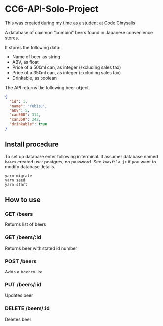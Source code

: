 # CC6-API-Solo-Project
This was created during my time as a student at Code Chrysalis

A database of common “combini” beers found in Japanese convenience stores.

It stores the following data:

* Name of beer, as string
* ABV, as float
* Price of a 500ml can, as integer (excluding sales tax)
* Price of a 350ml can, as integer (excluding sales tax)
* Drinkable, as boolean

The API returns the following beer object.
```json
{
  "id": 1,
  "name": "Yebisu",
  "abv": 5,
  "can500": 314,
  "can350": 242,
  "drinkable": true
}
```
## Install procedure
To set up database enter following in terminal.
It assumes database named `beers` created user postgres, no password. See `knexfile.js` if you want to modify database details.

```
yarn migrate
yarn seed
yarn start
```
## How to use
### GET /beers
Returns list of beers
### GET /beers/:id
Returns beer with stated id number
### POST /beers
Adds a beer to list
### PUT /beers/:id
Updates beer
### DELETE /beers/:id
Deletes beer
